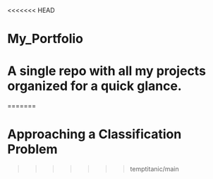 <<<<<<< HEAD
# My_Portfolio
A single repo with all my projects organized for a quick glance.
=======
=======
# Approaching a Classification Problem
>>>>>>> temptitanic/main
